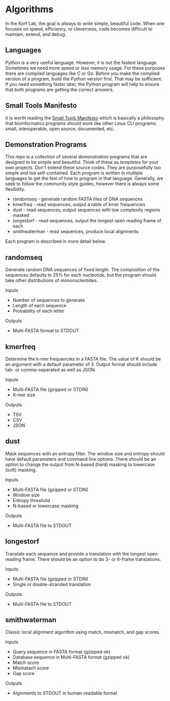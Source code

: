Algorithms
==========

In the Korf Lab, the goal is always to write simple, beautiful code. When one 
focuses on speed, efficiency, or cleverness, code becomes difficult to 
maintain, extend, and debug.

## Languages ##

Python is a very useful language. However, it is not the fastest language. 
Sometimes we need more speed or less memory usage. For these purposes there are 
compiled languages like C or Go. Before you make the compiled version of a 
program, build the Python version first. That may be sufficient. If you need 
something faster later, the Python program will help to ensure that both 
programs are getting the correct answers.

## Small Tools Manifesto ##

It is worth reading the [Small Tools 
Manifesto](https://github.com/pjotrp/bioinformatics) which is basically a 
philosophy that bioinformatics programs should work like other Linux CLI 
programs: small, interoperable, open source, documented, etc.

## Demonstration Programs ##

This repo is a collection of several _demonstration_ programs that are designed 
to be simple and beautiful. Think of these as _templates_ for your own 
projects. Don't extend these source codes. They are purposefully too simple and 
too self-contained. Each program is written in multiple languages to get the 
feel of how to program in that language. Generally, we seek to follow the 
community style guides, however there is always some flexibility.

+ randomseq - generate random FASTA files of DNA sequences
+ kmerfreq - read sequences, output a table of kmer frequencies
+ dust - read sequences, output sequences with low complexity regions masked
+ longestorf - read sequences, output the longest open reading frame of each
+ smithwaterman - read sequences, produce local alignments

Each program is described in more detail below.

## randomseq ##

Generate random DNA sequences of fixed length. The composition of the sequences 
defaults to 25% for each nucleotide, but the program should take other 
distributions of mononucleotides.

Inputs

+ Number of sequences to generate
+ Length of each sequence
+ Probability of each letter

Outputs

+ Multi-FASTA format to STDOUT

## kmerfreq ##

Determine the k-mer frequencies in a FASTA file. The value of K should be an 
argument with a default parameter of 3. Output format should include tab- or 
comma-separated as well as JSON.

Inputs

+ Multi-FASTA file (gzipped or STDIN)
+ K-mer size

Outputs

+ TSV
+ CSV
+ JSON

## dust ##

Mask sequences with an entropy filter. The window size and entropy should have 
default parameters and command line options. There should be an option to 
change the output from N-based (hard) masking to lowercase (soft) masking.

Inputs

+ Multi-FASTA file (gzipped or STDIN)
+ Window size
+ Entropy threshold
+ N-based or lowercase masking

Outputs

+ Multi-FASTA file to STDOUT

## longestorf ##

Translate each sequence and provide a translation with the longest open reading 
frame. There should be an option to do 3- or 6-frame translations.

Inputs

+ Multi-FASTA file (gzipped or STDIN)
+ Single or double-stranded translation

Outputs

+ Multi-FASTA file to STDOUT

## smithwaterman ##

Classic local alignment algorithm using match, mismatch, and gap scores.

Inputs

+ Query sequence in FASTA format (gzipped ok)
+ Database sequence in Multi-FASTA format (gzipped ok)
+ Match score
+ Mismatach score
+ Gap score

Outputs

+ Alginments to STDOUT in human-readable format
